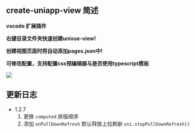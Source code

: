 ## create-uniapp-view 简述

**vscode 扩展插件**

**右键目录文件夹快速创建univue-view!**

**创建视图页面时将自动添加pages.json中!**

**可修改配置，支持配置css预编辑器与是否使用typescript模板**

![](https://pshangcheng.wsandos.com/pic/16015205724578)

## 更新日志

- 1.2.7
  1. 更换 `computed` 排版顺序
  2. 添加 `onPullDownRefresh` 默认释放上拉刷新 `uni.stopPullDownRefresh()`